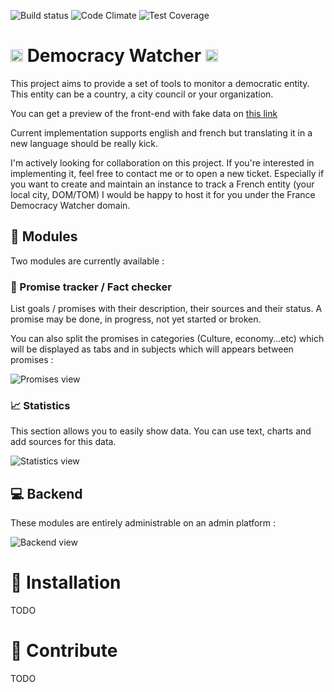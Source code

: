 ![Build status](https://travis-ci.org/Betree/democracy-watcher.svg?branch=master)
![Code Climate](https://codeclimate.com/github/Betree/democracy-watcher/badges/gpa.svg)
![Test Coverage](https://codeclimate.com/github/Betree/democracy-watcher/badges/coverage.svg)


# _<img src="https://lut.im/2ymhrfgHyc/mgumn3k1gpn4dg5X.svg" height="20px">_ Democracy Watcher <img src="https://lut.im/2ymhrfgHyc/mgumn3k1gpn4dg5X.svg" height="20px">

This project aims to provide a set of tools to monitor a democratic entity.
This entity can be a country, a city council or your organization.

You can get a preview of the front-end with fake data on
[this link](https://democracy-watcher.herokuapp.com/)

Current implementation supports english and french but translating it
in a new language should be really kick.

I'm actively looking for collaboration on this project. If you're interested in
implementing it, feel free to contact me or to open a new ticket.
Especially if you want to create and maintain an instance to track a French entity
(your local city, DOM/TOM) I would be happy to host it for you under the France
Democracy Watcher domain.


## :rocket: Modules

Two modules are currently available :

### :newspaper: Promise tracker / Fact checker

List goals / promises with their description, their sources and their status. A
promise may be done, in progress, not yet started or broken.

You can also split the promises in categories (Culture, economy...etc)
which will be displayed as tabs and in subjects which will appears 
between promises :

![Promises view](https://lut.im/gT6h2jW7TK/UY4NqBNBeoe9LTMX.png)

### :chart_with_upwards_trend: Statistics

This section allows you to easily show data. You can use text, charts
and add sources for this data.

![Statistics view](https://lut.im/4mE0mbadXa/iR0SubRJvHxWJFqD.png)


## :computer: Backend

These modules are entirely administrable on an admin platform :

![Backend view](https://lut.im/T2XcO0E79g/9kVLWKHWV0Q9K2eg.png)



# :floppy_disk: Installation

TODO

# :wrench: Contribute

TODO





